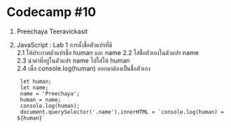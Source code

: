 # Codecamp #10
1. Preechaya Teeravickasit
2. JavaScript : Lab 1 การตั้งชื่อตัวแปรที่ดี  
2.1 ให้ประกาศตัวแปรชื่อ human และ name
2.2 ใส่ชื่อตัวเองในตัวแปร name  
2.3 นำค่าที่อยู่ในตัวแปร name ไปใส่ให้ human  
2.4 เมื่อ console.log(human) ออกมาต้องเป็นชื่อตัวเอง

        let human;  
        let name;  
        name = 'Preechaya';  
        human = name;  
        console.log(human);  
        document.querySelector('.name').innerHTML = `console.log(human) = ${human}`